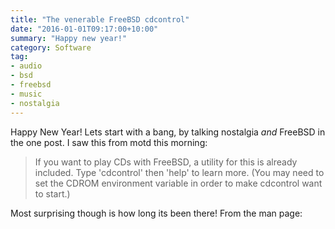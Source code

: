 ```yaml
---
title: "The venerable FreeBSD cdcontrol"
date: "2016-01-01T09:17:00+10:00"
summary: "Happy new year!"
category: Software
tag:
- audio
- bsd
- freebsd
- music
- nostalgia
---
```

Happy New Year! Lets start with a bang, by talking nostalgia *and* FreeBSD in the one post. I saw this from motd this morning:

> If you want to play CDs with FreeBSD, a utility for this is already included.
Type 'cdcontrol' then 'help' to learn more.  (You may need to set the CDROM
environment variable in order to make cdcontrol want to start.)

Most surprising though is how long its been there! From the man page:

> 

